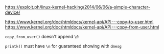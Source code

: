 https://exploit.ph/linux-kernel-hacking/2014/06/06/a-simple-character-device/

https://www.kernel.org/doc/htmldocs/kernel-api/API---copy-to-user.html
https://www.kernel.org/doc/htmldocs/kernel-api/API---copy-from-user.html

`copy_from_user()` doesn't append `\0`

`printk()` must have `\n` for guaranteed showing with `dmesg`
